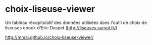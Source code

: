 choix-liseuse-viewer
====================

Un tableau récapitulatif des données utilisées dans l'outil de choix de liseuses ebook d'Eric Daspet (http://liseuses.survol.fr/)

http://mmai.github.io/choix-liseuse-viewer/

